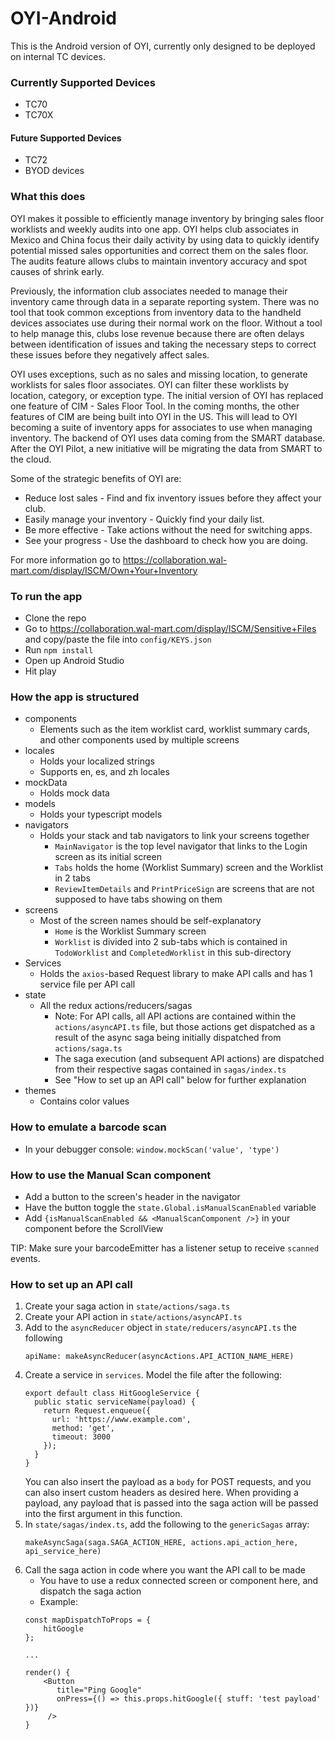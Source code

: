 # OYI-Android
This is the Android version of OYI, currently only designed to be deployed on internal TC devices.

### Currently Supported Devices
- TC70
- TC70X

#### Future Supported Devices
- TC72
- BYOD devices

### What this does
OYI makes it possible to efficiently manage inventory by bringing sales floor worklists and weekly audits into one app. OYI helps club associates in Mexico and China focus their daily activity by using data to quickly identify potential missed sales opportunities and correct them on the sales floor. The audits feature allows clubs to maintain inventory accuracy and spot causes of shrink early.

Previously, the information club associates needed to manage their inventory came through data in a separate reporting system. There was no tool that took common exceptions from inventory data to the handheld devices associates use during their normal work on the floor. Without a tool to help manage this, clubs lose revenue because there are often delays between identification of issues and taking the necessary steps to correct these issues before they negatively affect sales.

OYI uses exceptions, such as no sales and missing location, to generate worklists for sales floor associates. OYI can filter these worklists by location, category, or exception type. The initial version of OYI has replaced one feature of CIM - Sales Floor Tool. In the coming months, the other features of CIM are being built into OYI in the US. This will lead to OYI becoming a suite of inventory apps for associates to use when managing inventory. The backend of OYI uses data coming from the SMART database. After the OYI Pilot, a new initiative will be migrating the data from SMART to the cloud.

Some of the strategic benefits of OYI are:

- Reduce lost sales - Find and fix inventory issues before they affect your club.
- Easily manage your inventory - Quickly find your daily list.
- Be more effective - Take actions without the need for switching apps.
- See your progress - Use the dashboard to check how you are doing.

For more information go to https://collaboration.wal-mart.com/display/ISCM/Own+Your+Inventory

### To run the app
* Clone the repo
* Go to https://collaboration.wal-mart.com/display/ISCM/Sensitive+Files and copy/paste the file into `config/KEYS.json`
* Run `npm install`
* Open up Android Studio
* Hit play

### How the app is structured
* components
  * Elements such as the item worklist card, worklist summary cards, and other components used by multiple screens
* locales
  * Holds your localized strings
  * Supports en, es, and zh locales
* mockData
  * Holds mock data
* models
  * Holds your typescript models
* navigators
  * Holds your stack and tab navigators to link your screens together
    * `MainNavigator` is the top level navigator that links to the Login screen as its initial screen
    * `Tabs` holds the home (Worklist Summary) screen and the Worklist in 2 tabs
    * `ReviewItemDetails` and `PrintPriceSign` are screens that are not supposed to have tabs showing on them 
* screens
  * Most of the screen names should be self-explanatory
    * `Home` is the Worklist Summary screen
    * `Worklist` is divided into 2 sub-tabs which is contained in `TodoWorklist` and `CompletedWorklist` in this sub-directory
* Services
  * Holds the `axios`-based Request library to make API calls and has 1 service file per API call
* state
  * All the redux actions/reducers/sagas
    * Note: For API calls, all API actions are contained within the `actions/asyncAPI.ts` file, but those actions get dispatched as a result of the async saga being initially dispatched from `actions/saga.ts`
    * The saga execution (and subsequent API actions) are dispatched from their respective sagas contained in `sagas/index.ts`
    * See "How to set up an API call" below for further explanation
* themes
  * Contains color values

### How to emulate a barcode scan
- In your debugger console: `window.mockScan('value', 'type')`

### How to use the Manual Scan component
* Add a button to the screen's header in the navigator
* Have the button toggle the `state.Global.isManualScanEnabled` variable
* Add `{isManualScanEnabled && <ManualScanComponent />}` in your component before the ScrollView

TIP: Make sure your barcodeEmitter has a listener setup to receive `scanned` events.

### How to set up an API call
1. Create your saga action in `state/actions/saga.ts`
2. Create your API action in `state/actions/asyncAPI.ts`
3. Add to the `asyncReducer` object in `state/reducers/asyncAPI.ts` the following  
    ```
    apiName: makeAsyncReducer(asyncActions.API_ACTION_NAME_HERE)
    ```  
4. Create a service in `services`. Model the file after the following:  
    ```
    export default class HitGoogleService {
      public static serviceName(payload) {
        return Request.enqueue({
          url: 'https://www.example.com',
          method: 'get',
          timeout: 3000
        });
      }
    }
    ```
    You can also insert the payload as a `body` for POST requests, and you can also insert custom headers as desired here.
    When providing a payload, any payload that is passed into the saga action will be passed into the first argument in this function.
5. In `state/sagas/index.ts`, add the following to the `genericSagas` array:
    ```
    makeAsyncSaga(saga.SAGA_ACTION_HERE, actions.api_action_here, api_service_here)
    ```
6. Call the saga action in code where you want the API call to be made
    * You have to use a redux connected screen or component here, and dispatch the saga action
    * Example:
    ```
   const mapDispatchToProps = {
        hitGoogle
   };
   
   ...
   
   render() {
        <Button
           title="Ping Google"
           onPress={() => this.props.hitGoogle({ stuff: 'test payload' })}
         />
   }
   ```

